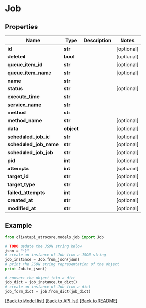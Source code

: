# Job


## Properties
Name | Type | Description | Notes
------------ | ------------- | ------------- | -------------
**id** | **str** |  | [optional] 
**deleted** | **bool** |  | [optional] 
**queue_item_id** | **str** |  | [optional] 
**queue_item_name** | **str** |  | [optional] 
**name** | **str** |  | 
**status** | **str** |  | [optional] 
**execute_time** | **str** |  | 
**service_name** | **str** |  | 
**method** | **str** |  | 
**method_name** | **str** |  | [optional] 
**data** | **object** |  | [optional] 
**scheduled_job_id** | **str** |  | [optional] 
**scheduled_job_name** | **str** |  | [optional] 
**scheduled_job_job** | **str** |  | [optional] 
**pid** | **int** |  | [optional] 
**attempts** | **int** |  | [optional] 
**target_id** | **str** |  | [optional] 
**target_type** | **str** |  | [optional] 
**failed_attempts** | **int** |  | [optional] 
**created_at** | **str** |  | [optional] 
**modified_at** | **str** |  | [optional] 

## Example

```python
from clientapi_atrocore.models.job import Job

# TODO update the JSON string below
json = "{}"
# create an instance of Job from a JSON string
job_instance = Job.from_json(json)
# print the JSON string representation of the object
print Job.to_json()

# convert the object into a dict
job_dict = job_instance.to_dict()
# create an instance of Job from a dict
job_form_dict = job.from_dict(job_dict)
```
[[Back to Model list]](../README.md#documentation-for-models) [[Back to API list]](../README.md#documentation-for-api-endpoints) [[Back to README]](../README.md)


